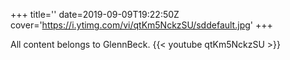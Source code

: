 +++
title=''
date=2019-09-09T19:22:50Z
cover='https://i.ytimg.com/vi/qtKm5NckzSU/sddefault.jpg'
+++

All content belongs to GlennBeck.
{{< youtube qtKm5NckzSU >}}
